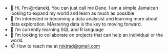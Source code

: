 - 👋 Hi, I’m @rdanekj. You can just call me Dane. I am a simple Jamaican looking to expand my world and learn as much as possible
- 👀 I’m interested in becoming a data analysist and learning more about data exploration. MAstering data is the key to moving forward.
- 🌱 I’m currently learning SQL and R language
- 💞️ I’m looking to collaborate on projects that can help an individual or the world. 
- 📫 How to reach me at rokjrad@gmail.com

<!---
rdanekj/rdanekj is a ✨ special ✨ repository because its `README.md` (this file) appears on your GitHub profile.
You can click the Preview link to take a look at your changes.
--->
